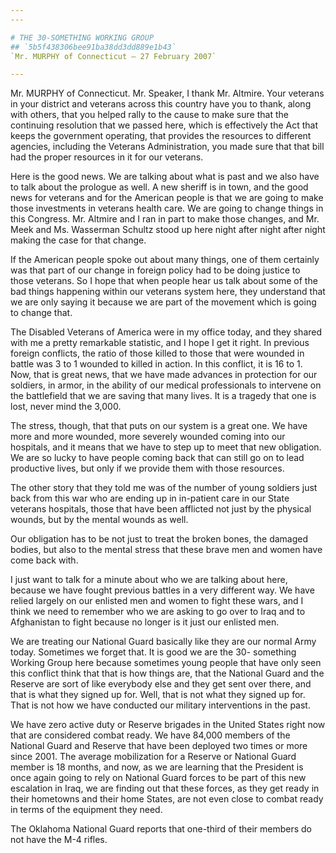 ```yaml
---
---

# THE 30-SOMETHING WORKING GROUP
## `5b5f438306bee91ba38dd3dd889e1b43`
`Mr. MURPHY of Connecticut — 27 February 2007`

---
```



Mr. MURPHY of Connecticut. Mr. Speaker, I thank Mr. Altmire. Your 
veterans in your district and veterans across this country have you to 
thank, along with others, that you helped rally to the cause to make 
sure that the continuing resolution that we passed here, which is 
effectively the Act that keeps the government operating, that provides 
the resources to different agencies, including the Veterans 
Administration, you made sure that that bill had the proper resources 
in it for our veterans.

Here is the good news. We are talking about what is past and we also 
have to talk about the prologue as well. A new sheriff is in town, and 
the good news for veterans and for the American people is that we are 
going to make those investments in veterans health care. We are going 
to change things in this Congress. Mr. Altmire and I ran in part to 
make those changes, and Mr. Meek and Ms. Wasserman Schultz stood up 
here night after night after night making the case for that change.

If the American people spoke out about many things, one of them 
certainly was that part of our change in foreign policy had to be doing 
justice to those veterans. So I hope that when people hear us talk 
about some of the bad things happening within our veterans system here, 
they understand that we are only saying it because we are part of the 
movement which is going to change that.

The Disabled Veterans of America were in my office today, and they 
shared with me a pretty remarkable statistic, and I hope I get it 
right. In previous foreign conflicts, the ratio of those killed to 
those that were wounded in battle was 3 to 1 wounded to killed in 
action. In this conflict, it is 16 to 1. Now, that is great news, that 
we have made advances in protection for our soldiers, in armor, in the 
ability of our medical professionals to intervene on the battlefield 
that we are saving that many lives. It is a tragedy that one is lost, 
never mind the 3,000.

The stress, though, that that puts on our system is a great one. We 
have more and more wounded, more severely wounded coming into our 
hospitals, and it means that we have to step up to meet that new 
obligation. We are so lucky to have people coming back that can still 
go on to lead productive lives, but only if we provide them with those 
resources.

The other story that they told me was of the number of young soldiers 
just back from this war who are ending up in in-patient care in our 
State veterans hospitals, those that have been afflicted not just by 
the physical wounds, but by the mental wounds as well.

Our obligation has to be not just to treat the broken bones, the 
damaged bodies, but also to the mental stress that these brave men and 
women have come back with.

I just want to talk for a minute about who we are talking about here, 
because we have fought previous battles in a very different way. We 
have relied largely on our enlisted men and women to fight these wars, 
and I think we need to remember who we are asking to go over to Iraq 
and to Afghanistan to fight because no longer is it just our enlisted 
men.

We are treating our National Guard basically like they are our normal 
Army today. Sometimes we forget that. It is good we are the 30-
something Working Group here because sometimes young people that have 
only seen this conflict think that that is how things are, that the 
National Guard and the Reserve are sort of like everybody else and they 
get sent over there, and that is what they signed up for. Well, that is 
not what they signed up for. That is not how we have conducted our 
military interventions in the past.

We have zero active duty or Reserve brigades in the United States 
right now that are considered combat ready. We have 84,000 members of 
the National Guard and Reserve that have been deployed two times or 
more since 2001. The average mobilization for a Reserve or National 
Guard member is 18 months, and now, as we are learning that the 
President is once again going to rely on National Guard forces to be 
part of this new escalation in Iraq, we are finding out that these 
forces, as they get ready in their hometowns and their home States, are 
not even close to combat ready in terms of the equipment they need.

The Oklahoma National Guard reports that one-third of their members 
do not have the M-4 rifles.